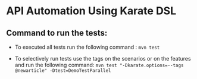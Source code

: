 # API Automation Using Karate DSL

## Command to run the tests:
   - To executed all tests run the following command  : 
   ``` mvn test ```
   
   - To selectively run tests use the tags on the scenarios 
     or on the features and run the following command:
    ``` mvn test "-Dkarate.options=--tags @newarticle" -Dtest=DemoTestParallel ```
